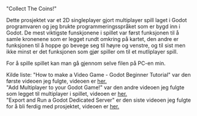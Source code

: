 "Collect The Coins!"

Dette prosjektet var et 2D singleplayer gjort multiplayer spill laget i Godot programvaren og jeg brukte programmeringsspråket som er bygd inn i Godot. 
De mest viktigste funskjonene i spillet var først funksjonen til å samle kronenene som er legget rundt omkring på kartet, den andre er funksjonen til å hoppe go bevege seg til høyre og venstre, og til sist men ikke minst er det funksjonen som gjør spiller om til et mutliplayer spill.

For å spille spillet kan man gå gjennom selve filen på PC-en min.

Kilde liste:
"How to make a Video Game - Godot Beginner Tutorial" var den første videoen jeg fulgte, videoen er <a href="https://www.youtube.com/watch?v=LOhfqjmasi0&t=90s">her.</a> <br>
"Add Multiplayer to your Godot Game!" var den andre videoen jeg fulgte som legget til multiplayer i spillet, videoen er <a href="https://www.youtube.com/watch?v=V4a_J38XdHk&t=2428s">her.</a> <br>
"Export and Run a Godot Dedicated Server" er den siste videoen jeg fulgte for å bli ferdig med prosjektet, videoen er <a href="https://www.youtube.com/watch?v=jgJuX04cq7k">her.</a>
